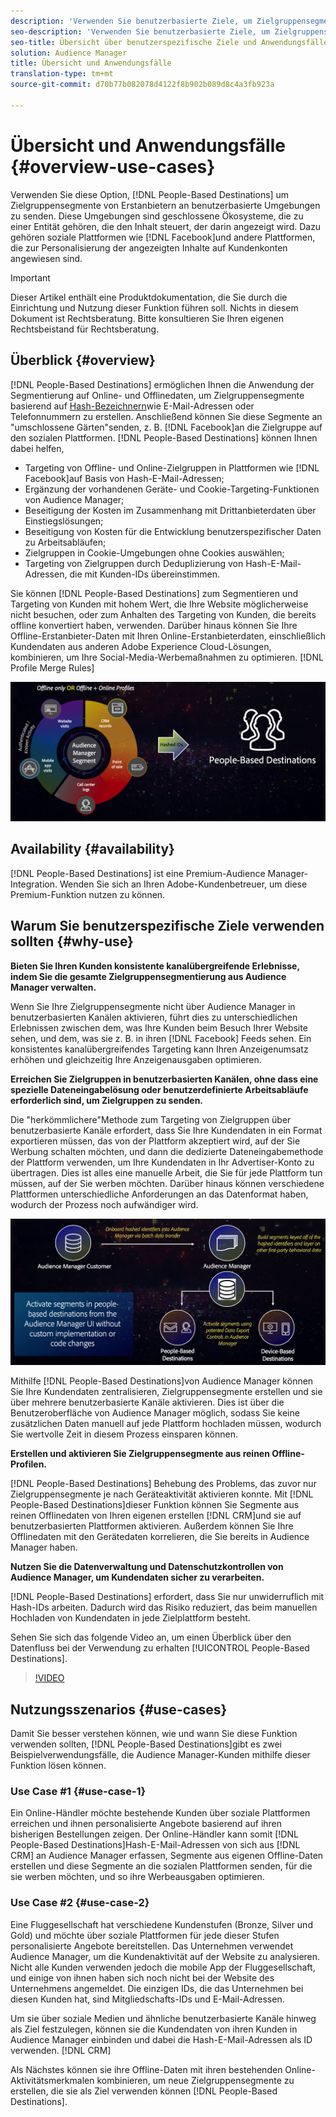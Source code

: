 ```yaml
---
description: 'Verwenden Sie benutzerbasierte Ziele, um Zielgruppensegmente von Erstanbietern an benutzerbasierte Umgebungen zu senden. Diese Umgebungen sind geschlossene Ökosysteme, die zu einer Entität gehören, die den Inhalt steuert, der darin angezeigt wird. Dazu gehören soziale Plattformen wie Facebook und andere Plattformen, die zur Personalisierung der angezeigten Inhalte auf Kundenkonten angewiesen sind. '
seo-description: 'Verwenden Sie benutzerbasierte Ziele, um Zielgruppensegmente von Erstanbietern an benutzerbasierte Umgebungen zu senden. Diese Umgebungen sind geschlossene Ökosysteme, die zu einer Entität gehören, die den Inhalt steuert, der darin angezeigt wird. Dazu gehören soziale Plattformen wie Facebook und andere Plattformen, die zur Personalisierung der angezeigten Inhalte auf Kundenkonten angewiesen sind.  '
seo-title: Übersicht über benutzerspezifische Ziele und Anwendungsfälle
solution: Audience Manager
title: Übersicht und Anwendungsfälle
translation-type: tm+mt
source-git-commit: d70b77b082078d4122f8b902b089d8c4a3fb923a

---
```



# Übersicht und Anwendungsfälle {#overview-use-cases}

Verwenden Sie diese Option, [!DNL People-Based Destinations] um Zielgruppensegmente von Erstanbietern an benutzerbasierte Umgebungen zu senden. Diese Umgebungen sind geschlossene Ökosysteme, die zu einer Entität gehören, die den Inhalt steuert, der darin angezeigt wird. Dazu gehören soziale Plattformen wie [!DNL Facebook]und andere Plattformen, die zur Personalisierung der angezeigten Inhalte auf Kundenkonten angewiesen sind.

>[!IMPORTANT]
>Dieser Artikel enthält eine Produktdokumentation, die Sie durch die Einrichtung und Nutzung dieser Funktion führen soll. Nichts in diesem Dokument ist Rechtsberatung. Bitte konsultieren Sie Ihren eigenen Rechtsbeistand für Rechtsberatung.

## Überblick {#overview}

[!DNL People-Based Destinations] ermöglichen Ihnen die Anwendung der Segmentierung auf Online- und Offlinedaten, um Zielgruppensegmente basierend auf [Hash-Bezeichnern](people-based-destinations-prerequisites.md#hashing-requirements)wie E-Mail-Adressen oder Telefonnummern zu erstellen. Anschließend können Sie diese Segmente an "umschlossene Gärten"senden, z. B. [!DNL Facebook]an die Zielgruppe auf den sozialen Plattformen. [!DNL People-Based Destinations] können Ihnen dabei helfen,

* Targeting von Offline- und Online-Zielgruppen in Plattformen wie [!DNL Facebook]auf Basis von Hash-E-Mail-Adressen;
* Ergänzung der vorhandenen Geräte- und Cookie-Targeting-Funktionen von Audience Manager;
* Beseitigung der Kosten im Zusammenhang mit Drittanbieterdaten über Einstiegslösungen;
* Beseitigung von Kosten für die Entwicklung benutzerspezifischer Daten zu Arbeitsabläufen;
* Zielgruppen in Cookie-Umgebungen ohne Cookies auswählen;
* Targeting von Zielgruppen durch Deduplizierung von Hash-E-Mail-Adressen, die mit Kunden-IDs übereinstimmen.

Sie können [!DNL People-Based Destinations] zum Segmentieren und Targeting von Kunden mit hohem Wert, die Ihre Website möglicherweise nicht besuchen, oder zum Anhalten des Targeting von Kunden, die bereits offline konvertiert haben, verwenden. Darüber hinaus können Sie Ihre Offline-Erstanbieter-Daten mit Ihren Online-Erstanbieterdaten, einschließlich Kundendaten aus anderen Adobe Experience Cloud-Lösungen, kombinieren, um Ihre Social-Media-Werbemaßnahmen zu optimieren. [!DNL Profile Merge Rules]

![pbd-overview](assets/pbd-overview.png)

## Availability {#availability}

[!DNL People-Based Destinations] ist eine Premium-Audience Manager-Integration. Wenden Sie sich an Ihren Adobe-Kundenbetreuer, um diese Premium-Funktion nutzen zu können.

## Warum Sie benutzerspezifische Ziele verwenden sollten {#why-use}

**Bieten Sie Ihren Kunden konsistente kanalübergreifende Erlebnisse, indem Sie die gesamte Zielgruppensegmentierung aus Audience Manager verwalten.**

Wenn Sie Ihre Zielgruppensegmente nicht über Audience Manager in benutzerbasierten Kanälen aktivieren, führt dies zu unterschiedlichen Erlebnissen zwischen dem, was Ihre Kunden beim Besuch Ihrer Website sehen, und dem, was sie z. B. in ihren [!DNL Facebook] Feeds sehen. Ein konsistentes kanalübergreifendes Targeting kann Ihren Anzeigenumsatz erhöhen und gleichzeitig Ihre Anzeigenausgaben optimieren.

**Erreichen Sie Zielgruppen in benutzerbasierten Kanälen, ohne dass eine spezielle Dateneingabelösung oder benutzerdefinierte Arbeitsabläufe erforderlich sind, um Zielgruppen zu senden.**

Die "herkömmlichere"Methode zum Targeting von Zielgruppen über benutzerbasierte Kanäle erfordert, dass Sie Ihre Kundendaten in ein Format exportieren müssen, das von der Plattform akzeptiert wird, auf der Sie Werbung schalten möchten, und dann die dedizierte Dateneingabemethode der Plattform verwenden, um Ihre Kundendaten in Ihr Advertiser-Konto zu übertragen. Dies ist alles eine manuelle Arbeit, die Sie für jede Plattform tun müssen, auf der Sie werben möchten. Darüber hinaus können verschiedene Plattformen unterschiedliche Anforderungen an das Datenformat haben, wodurch der Prozess noch aufwändiger wird.

![pbd-overview](assets/pbd-diagram.png)

Mithilfe [!DNL People-Based Destinations]von Audience Manager können Sie Ihre Kundendaten zentralisieren, Zielgruppensegmente erstellen und sie über mehrere benutzerbasierte Kanäle aktivieren. Dies ist über die Benutzeroberfläche von Audience Manager möglich, sodass Sie keine zusätzlichen Daten manuell auf jede Plattform hochladen müssen, wodurch Sie wertvolle Zeit in diesem Prozess einsparen können.

**Erstellen und aktivieren Sie Zielgruppensegmente aus reinen Offline-Profilen.**

[!DNL People-Based Destinations] Behebung des Problems, das zuvor nur Zielgruppensegmente je nach Geräteaktivität aktivieren konnte. Mit [!DNL People-Based Destinations]dieser Funktion können Sie Segmente aus reinen Offlinedaten von Ihren eigenen erstellen [!DNL CRM]und sie auf benutzerbasierten Plattformen aktivieren. Außerdem können Sie Ihre Offlinedaten mit den Gerätedaten korrelieren, die Sie bereits in Audience Manager haben.

**Nutzen Sie die Datenverwaltung und Datenschutzkontrollen von Audience Manager, um Kundendaten sicher zu verarbeiten.**

[!DNL People-Based Destinations] erfordert, dass Sie nur unwiderruflich mit Hash-IDs arbeiten. Dadurch wird das Risiko reduziert, das beim manuellen Hochladen von Kundendaten in jede Zielplattform besteht.

Sehen Sie sich das folgende Video an, um einen Überblick über den Datenfluss bei der Verwendung zu erhalten [!UICONTROL People-Based Destinations].

>[!VIDEO](https://video.tv.adobe.com/v/28968/?captions=ger)

## Nutzungsszenarios {#use-cases}

Damit Sie besser verstehen können, wie und wann Sie diese Funktion verwenden sollten, [!DNL People-Based Destinations]gibt es zwei Beispielverwendungsfälle, die Audience Manager-Kunden mithilfe dieser Funktion lösen können.

### Use Case #1 {#use-case-1}

Ein Online-Händler möchte bestehende Kunden über soziale Plattformen erreichen und ihnen personalisierte Angebote basierend auf ihren bisherigen Bestellungen zeigen. Der Online-Händler kann somit [!DNL People-Based Destinations]Hash-E-Mail-Adressen von sich aus [!DNL CRM] an Audience Manager erfassen, Segmente aus eigenen Offline-Daten erstellen und diese Segmente an die sozialen Plattformen senden, für die sie werben möchten, und so ihre Werbeausgaben optimieren.

### Use Case #2 {#use-case-2}

Eine Fluggesellschaft hat verschiedene Kundenstufen (Bronze, Silver und Gold) und möchte über soziale Plattformen für jede dieser Stufen personalisierte Angebote bereitstellen. Das Unternehmen verwendet Audience Manager, um die Kundenaktivität auf der Website zu analysieren. Nicht alle Kunden verwenden jedoch die mobile App der Fluggesellschaft, und einige von ihnen haben sich noch nicht bei der Website des Unternehmens angemeldet. Die einzigen IDs, die das Unternehmen bei diesen Kunden hat, sind Mitgliedschafts-IDs und E-Mail-Adressen.

Um sie über soziale Medien und ähnliche benutzerbasierte Kanäle hinweg als Ziel festzulegen, können sie die Kundendaten von ihren Kunden in Audience Manager einbinden und dabei die Hash-E-Mail-Adressen als ID verwenden. [!DNL CRM]

Als Nächstes können sie ihre Offline-Daten mit ihren bestehenden Online-Aktivitätsmerkmalen kombinieren, um neue Zielgruppensegmente zu erstellen, die sie als Ziel verwenden können [!DNL People-Based Destinations].
